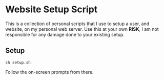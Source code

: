 # Website Setup Script

This is a collection of personal scripts that I use to setup a user, and website, on my personal web server.
Use this at your own **RISK**, I am not responsible for any damage done to your existing setup.

## Setup
`sh setup.sh`

Follow the on-screen prompts from there.